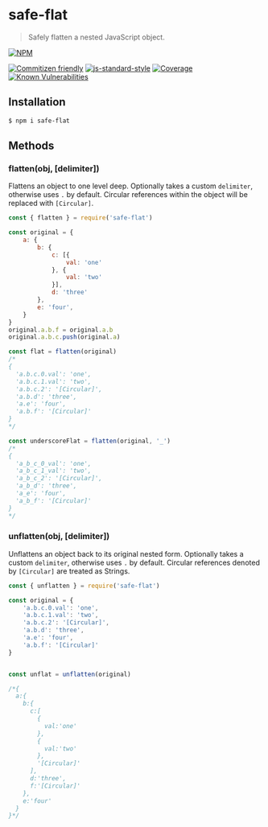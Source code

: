 # safe-flat
> Safely flatten a nested JavaScript object.

[![NPM](https://nodei.co/npm/safe-flat.png?compact=true)](https://nodei.co/npm/safe-flat/)

[![Commitizen friendly](https://img.shields.io/badge/commitizen-friendly-brightgreen.svg)](http://commitizen.github.io/cz-cli/)
[![js-standard-style](https://img.shields.io/badge/code%20style-standard-brightgreen.svg)](http://standardjs.com)
[![Coverage](https://coveralls.io/repos/github/jessie-codes/safe-flat/badge.svg?branch=master)](https://coveralls.io/github/jessie-codes/safe-flat?branch=master)
[![Known Vulnerabilities](https://snyk.io/test/github/jessie-codes/safe-flat/badge.svg)](https://snyk.io/test/github/jessie-codes/safe-flat)

## Installation

``` bash
$ npm i safe-flat
```

## Methods

### flatten(obj, [delimiter])

Flattens an object to one level deep. Optionally takes a custom `delimiter`, otherwise uses `.` by default. Circular references within the object will be replaced with `[Circular]`.

``` javascript
const { flatten } = require('safe-flat')

const original = {
    a: {
        b: {
            c: [{
                val: 'one'
            }, {
                val: 'two'
            }],
            d: 'three'
        },
        e: 'four',
    }
}
original.a.b.f = original.a.b
original.a.b.c.push(original.a)

const flat = flatten(original)
/*
{
  'a.b.c.0.val': 'one',
  'a.b.c.1.val': 'two',
  'a.b.c.2': '[Circular]',
  'a.b.d': 'three',
  'a.e': 'four',
  'a.b.f': '[Circular]'
}
*/

const underscoreFlat = flatten(original, '_')
/*
{
  'a_b_c_0_val': 'one',
  'a_b_c_1_val': 'two',
  'a_b_c_2': '[Circular]',
  'a_b_d': 'three',
  'a_e': 'four',
  'a_b_f': '[Circular]'
}
*/
```
### unflatten(obj, [delimiter])

Unflattens an object back to its original nested form. Optionally takes a custom `delimiter`, otherwise uses `.` by default. Circular references denoted by `[Circular]` are treated as Strings.

``` javascript
const { unflatten } = require('safe-flat')

const original = {
    'a.b.c.0.val': 'one',
    'a.b.c.1.val': 'two',
    'a.b.c.2': '[Circular]',
    'a.b.d': 'three',
    'a.e': 'four',
    'a.b.f': '[Circular]'
}


const unflat = unflatten(original)

/*{
  a:{
    b:{
      c:[
        {
          val:'one'
        },
        {
          val:'two'
        },
        '[Circular]'
      ],
      d:'three',
      f:'[Circular]'
    },
    e:'four'
  }
}*/
```
